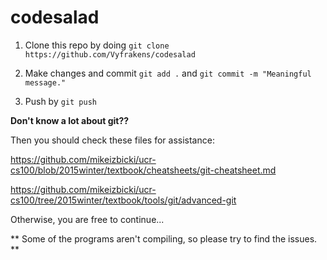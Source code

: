 # codesalad

1. Clone this repo by doing `git clone https://github.com/Vyfrakens/codesalad`

2. Make changes and commit `git add .` and `git commit -m "Meaningful message."`

3. Push by `git push`

**Don't know a lot about git??**

Then you should check these files for assistance:

https://github.com/mikeizbicki/ucr-cs100/blob/2015winter/textbook/cheatsheets/git-cheatsheet.md

https://github.com/mikeizbicki/ucr-cs100/tree/2015winter/textbook/tools/git/advanced-git

Otherwise, you are free to continue...

** Some of the programs aren't compiling, so please try to find the issues. **
